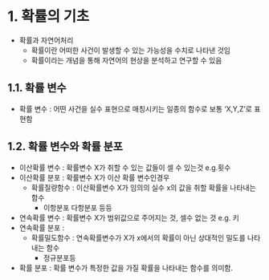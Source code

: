 # 1. 확률의 기초

- 확률과 자연어처리
    - 확률이란 어떠한 사건이 발생할 수 있는 가능성을 수치로 나타낸 것임
    - 확률이라는 개념을 통해 자연어의 현상을 분석하고 연구할 수 있음

## 1.1. 확률 변수

- 확률 변수 : 어떤 사건을 실수 표현으로 매칭시키는 일종의 함수로 보통 ‘X,Y,Z’로 표현함

## 1.2. 확률 변수와 확률 분포

- 이산확률 변수 : 확률변수 X가 취할 수 있는 값들이 셀 수 있는것 e.g.횟수
- 이산확률 분포 : 확률변수 X가 이산 확률 변수인경우
    - 확률질량함수 : 이산확률변수 X가 임의의 실수 x의 값을 취할 확률을 나타내는 함수
        - 이항분포 다항분포 등등
- 연속확률 변수 : 확률변수 X가 범위값으로 주어지는 것, 셀수 없는 것 e.g. 키
- 연속확률 분포 :
    - 확률밀도함수 : 연속확률변수가 X가 x에서의 확률이 아닌 상대적인 밀도를 나타내는 함수
        - 정규분포등
- 확률 분포 : 확률 변수가 특정한 값을 가질 확률을 나타내는 함수를 의미함.
